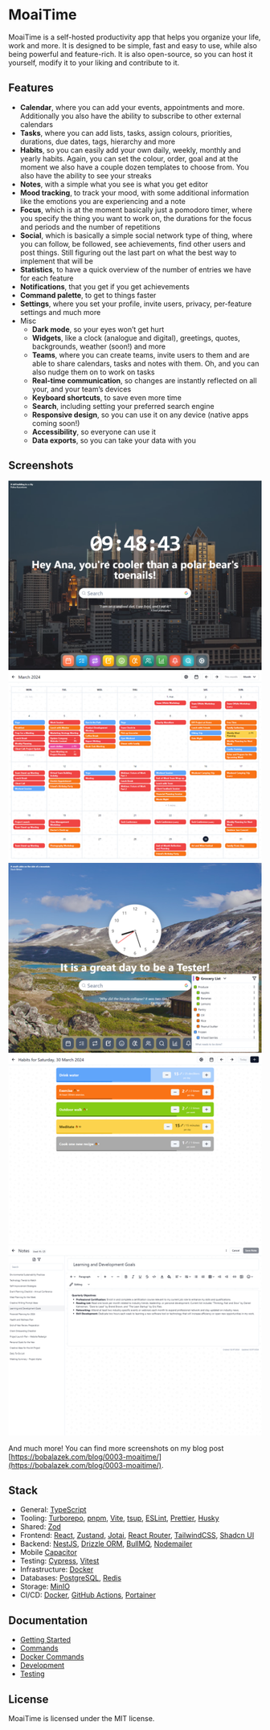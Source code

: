 # MoaiTime

MoaiTime is a self-hosted productivity app that helps you organize your life, work and more. It is designed to be simple, fast and easy to use, while also being powerful and feature-rich. It is also open-source, so you can host it yourself, modify it to your liking and contribute to it.

## Features

- **Calendar**, where you can add your events, appointments and more. Additionally you also have the ability to subscribe to other external calendars
- **Tasks**, where you can add lists, tasks, assign colours, priorities, durations, due dates, tags, hierarchy and more
- **Habits**, so you can easily add your own daily, weekly, monthly and yearly habits. Again, you can set the colour, order, goal and at the moment we also have a couple dozen templates to choose from. You also have the ability to see your streaks
- **Notes**, with a simple what you see is what you get editor
- **Mood tracking**, to track your mood, with some additional information like the emotions you are experiencing and a note
- **Focus**, which is at the moment basically just a pomodoro timer, where you specify the thing you want to work on, the durations for the focus and periods and the number of repetitions
- **Social**, which is basically a simple social network type of thing, where you can follow, be followed, see achievements, find other users and post things. Still figuring out the last part on what the best way to implement that will be
- **Statistics**, to have a quick overview of the number of entries we have for each feature
- **Notifications**, that you get if you get achievements
- **Command palette**, to get to things faster
- **Settings**, where you set your profile, invite users, privacy, per-feature settings and much more
- Misc
  - **Dark mode**, so your eyes won’t get hurt
  - **Widgets**, like a clock (analogue and digital), greetings, quotes, backgrounds, weather (soon!) and more
  - **Teams**, where you can create teams, invite users to them and are able to share calendars, tasks and notes with them. Oh, and you can also nudge them on to work on tasks
  - **Real-time communication**, so changes are instantly reflected on all your, and your team’s devices
  - **Keyboard shortcuts**, to save even more time
  - **Search**, including setting your preferred search engine
  - **Responsive design**, so you can use it on any device (native apps coming soon!)
  - **Accessibility**, so everyone can use it
  - **Data exports**, so you can take your data with you

## Screenshots

![Home Page](./docs/screenshots/home-page.png)
![Calendar - Monthly](./docs/screenshots/calendar-monthly.png)
![Tasks](./docs/screenshots/tasks.png)
![Habits](./docs/screenshots/habits.png)
![Notes](./docs/screenshots/notes.png)

And much more! You can find more screenshots on my blog post [https://bobalazek.com/blog/0003-moaitime/](https://bobalazek.com/blog/0003-moaitime/).

## Stack

- General: [TypeScript](https://www.typescriptlang.org)
- Tooling: [Turborepo](https://turbo.build/repo), [pnpm](https://pnpm.io), [Vite](https://vitejs.dev), [tsup](https://tsup.egoist.sh), [ESLint](https://eslint.org), [Prettier](https://prettier.io), [Husky](https://typicode.github.io/husky)
- Shared: [Zod](https://zod.dev)
- Frontend: [React](https://reactjs.org), [Zustand](https://zustand.surge.sh), [Jotai](https://jotai.org), [React Router](https://reactrouter.com/en/main), [TailwindCSS](https://tailwindcss.com), [Shadcn UI](https://ui.shadcn.com)
- Backend: [NestJS](https://nestjs.com), [Drizzle ORM](https://orm.drizzle.team), [BullMQ](https://docs.bullmq.io), [Nodemailer](https://nodemailer.com)
- Mobile [Capacitor](https://capacitorjs.com)
- Testing: [Cypress](https://www.cypress.io), [Vitest](https://vitest.dev)
- Infrastructure: [Docker](https://www.docker.com)
- Databases: [PostgreSQL](https://www.postgresql.org), [Redis](https://redis.io)
- Storage: [MinIO](https://min.io)
- CI/CD: [Docker](https://www.docker.com), [GitHub Actions](https://github.com/features/actions), [Portainer](https://www.portainer.io)

## Documentation

- [Getting Started](./docs/GETTING-STARTED.md)
- [Commands](./docs/COMMANDS.md)
- [Docker Commands](./docs/DOCKER-COMMANDS.md)
- [Development](./docs/DEVELOPMENT.md)
- [Testing](./docs/TESTING.md)

## License

MoaiTime is licensed under the MIT license.
